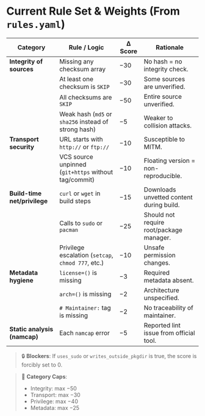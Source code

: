 # Current Rule Set & Weights (From `rules.yaml`)

| Category                    | Rule / Logic                                         | Δ Score | Rationale                                                  |
|----------------------------|------------------------------------------------------|---------|-------------------------------------------------------------|
| **Integrity of sources**   | Missing any checksum array                           | −30     | No hash = no integrity check.                              |
|                            | At least one checksum is `SKIP`                      | −30     | Some sources are unverified.                               |
|                            | All checksums are `SKIP`                             | −50     | Entire source unverified.                                  |
|                            | Weak hash (`md5` or `sha256` instead of strong hash) | −5      | Weaker to collision attacks.                               |
| **Transport security**     | URL starts with `http://` or `ftp://`                | −10     | Susceptible to MITM.                                       |
|                            | VCS source unpinned (`git+https` without tag/commit) | −10     | Floating version = non-reproducible.                       |
| **Build-time net/privilege** | `curl` or `wget` in build steps                     | −15     | Downloads unvetted content during build.                   |
|                            | Calls to `sudo` or `pacman`                          | −25     | Should not require root/package manager.                   |
|                            | Privilege escalation (`setcap`, `chmod 777`, etc.)   | −10     | Unsafe permission changes.                                 |
| **Metadata hygiene**       | `license=()` is missing                              | −3      | Required metadata absent.                                  |
|                            | `arch=()` is missing                                 | −2      | Architecture unspecified.                                  |
|                            | `# Maintainer:` tag is missing                       | −2      | No traceability of maintainer.                             |
| **Static analysis (namcap)** | Each `namcap` error                                 | −5      | Reported lint issue from official tool.                    |

> 🔒 **Blockers**: If `uses_sudo` or `writes_outside_pkgdir` is true, the score is forcibly set to 0.

> 🧢 **Category Caps**:  
> - Integrity: max −50  
> - Transport: max −30  
> - Privilege: max −40  
> - Metadata: max −25
